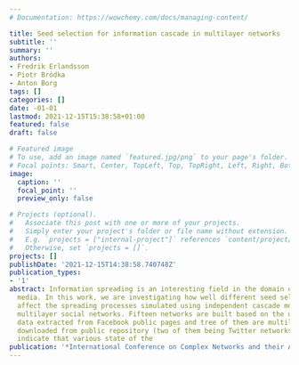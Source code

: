 ```yaml
---
# Documentation: https://wowchemy.com/docs/managing-content/

title: Seed selection for information cascade in multilayer networks
subtitle: ''
summary: ''
authors:
- Fredrik Erlandsson
- Piotr Bródka
- Anton Borg
tags: []
categories: []
date: -01-01
lastmod: 2021-12-15T15:38:58+01:00
featured: false
draft: false

# Featured image
# To use, add an image named `featured.jpg/png` to your page's folder.
# Focal points: Smart, Center, TopLeft, Top, TopRight, Left, Right, BottomLeft, Bottom, BottomRight.
image:
  caption: ''
  focal_point: ''
  preview_only: false

# Projects (optional).
#   Associate this post with one or more of your projects.
#   Simply enter your project's folder or file name without extension.
#   E.g. `projects = ["internal-project"]` references `content/project/deep-learning/index.md`.
#   Otherwise, set `projects = []`.
projects: []
publishDate: '2021-12-15T14:38:58.740748Z'
publication_types:
- '1'
abstract: Information spreading is an interesting field in the domain of online social
  media. In this work, we are investigating how well different seed selection strategies
  affect the spreading processes simulated using independent cascade model on eighteen
  multilayer social networks. Fifteen networks are built based on the user interaction
  data extracted from Facebook public pages and tree of them are multilayer networks
  downloaded from public repository (two of them being Twitter networks). The results
  indicate that various state of the
publication: '*International Conference on Complex Networks and their Applications*'
---
```

